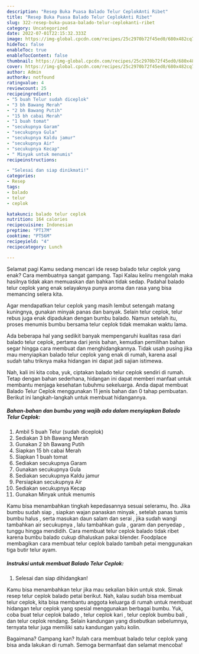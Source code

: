 ```yaml
---
description: "Resep Buka Puasa Balado Telur CeplokAnti Ribet"
title: "Resep Buka Puasa Balado Telur CeplokAnti Ribet"
slug: 322-resep-buka-puasa-balado-telur-ceplokanti-ribet
category: Uncategorized
date: 2022-07-01T22:15:32.333Z
image: https://img-global.cpcdn.com/recipes/25c2970b72f45ed0/680x482cq70/balado-telur-ceplok-foto-resep-utama.jpg
hideToc: false
enableToc: true
enableTocContent: false
thumbnail: https://img-global.cpcdn.com/recipes/25c2970b72f45ed0/680x482cq70/balado-telur-ceplok-foto-resep-utama.jpg
cover: https://img-global.cpcdn.com/recipes/25c2970b72f45ed0/680x482cq70/balado-telur-ceplok-foto-resep-utama.jpg
author: Admin
authorAv: notfound
ratingvalue: 4
reviewcount: 25
recipeingredient:
- "5 buah Telur sudah diceplok"
- "3 bh Bawang Merah"
- "2 bh Bawang Putih"
- "15 bh cabai Merah"
- "1 buah tomat"
- "secukupnya Garam"
- "secukupnya Gula"
- "secukupnya Kaldu jamur"
- "secukupnya Air"
- "secukupnya Kecap"
- " Minyak untuk menumis"
recipeinstructions:

- "Selesai dan siap dinikmati!"
categories:
- Resep
tags:
- balado
- telur
- ceplok

katakunci: balado telur ceplok 
nutrition: 164 calories
recipecuisine: Indonesian
preptime: "PT17M"
cooktime: "PT56M"
recipeyield: "4"
recipecategory: Lunch

---
```



Selamat pagi Kamu sedang mencari ide resep balado telur ceplok yang enak? Cara membuatnya sangat gampang. Tapi Kalau keliru mengolah maka hasilnya tidak akan memuaskan dan bahkan tidak sedap. Padahal balado telur ceplok yang enak selayaknya punya aroma dan rasa yang bisa memancing selera kita.


Agar mendapatkan telur ceplok yang masih lembut setengah matang kuningnya, gunakan minyak panas dan banyak. Selain telur ceplok, telur rebus juga enak dipadukan dengan bumbu balado. Namun setelah itu, proses menumis bumbu bersama telur ceplok tidak memakan waktu lama.

Ada beberapa hal yang sedikit banyak mempengaruhi kualitas rasa dari balado telur ceplok, pertama dari jenis bahan, kemudian pemilihan bahan segar hingga cara membuat dan menghidangkannya. Tidak usah pusing jika mau menyiapkan balado telur ceplok yang enak di rumah, karena asal sudah tahu triknya maka hidangan ini dapat jadi sajian istimewa.


Nah, kali ini kita coba, yuk, ciptakan balado telur ceplok sendiri di rumah. Tetap dengan bahan sederhana, hidangan ini dapat memberi manfaat untuk membantu menjaga kesehatan tubuhmu sekeluarga. Anda dapat membuat Balado Telur Ceplok menggunakan 11 jenis bahan dan 0 tahap pembuatan. Berikut ini langkah-langkah untuk membuat hidangannya.

<!--inarticleads1-->

##### Bahan-bahan dan bumbu yang wajib ada dalam menyiapkan Balado Telur Ceplok:

1. Ambil 5 buah Telur (sudah diceplok)
1. Sediakan 3 bh Bawang Merah
1. Gunakan 2 bh Bawang Putih
1. Siapkan 15 bh cabai Merah
1. Siapkan 1 buah tomat
1. Sediakan secukupnya Garam
1. Gunakan secukupnya Gula
1. Sediakan secukupnya Kaldu jamur
1. Persiapkan secukupnya Air
1. Sediakan secukupnya Kecap
1. Gunakan  Minyak untuk menumis


Kamu bisa menambahkan tingkah kepedasannya sesuai seleramu, lho. Jika bumbu sudah siap , siapkan wajan panaskan minyak , setelah panas tumis bumbu halus , serta masukan daun salam dan serai , jika sudah wangi tambahkan air secukupnya , lalu tambahkan gula , garam dan penyedap , tunggu hingga mendidih. Cara membuat telur ceplok balado tidak ribet karena bumbu balado cukup dihaluskan pakai blender. Foodplace membagikan cara membuat telur ceplok balado tambah petai menggunakan tiga butir telur ayam. 

<!--inarticleads2-->

##### Instruksi untuk membuat Balado Telur Ceplok:


1. Selesai dan siap dihidangkan!

Kamu bisa menambahkan telur jika mau sekalian bikin untuk stok. Simak resep telur ceplok balado petai berikut. Nah, kalau sudah bisa membuat telur ceplok, kita bisa membantu anggota keluarga di rumah untuk membuat hidangan telur ceplok yang spesial menggunakan berbagai bumbu. Yuk, coba buat telur ceplok balado , telur ceplok kari , telur ceplok bumbu bali , dan telur ceplok rendang. Selain kandungan yang disebutkan sebelumnya, ternyata telur juga memiliki satu kandungan yaitu kolin. 

Bagaimana? Gampang kan? Itulah cara membuat balado telur ceplok yang bisa anda lakukan di rumah. Semoga bermanfaat dan selamat mencoba!
